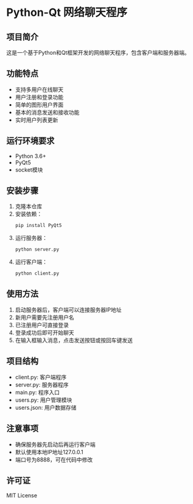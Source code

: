 # Python-Qt 网络聊天程序

## 项目简介
这是一个基于Python和Qt框架开发的网络聊天程序，包含客户端和服务器端。

## 功能特点
- 支持多用户在线聊天
- 用户注册和登录功能
- 简单的图形用户界面
- 基本的消息发送和接收功能
- 实时用户列表更新

## 运行环境要求
- Python 3.6+
- PyQt5
- socket模块

## 安装步骤
1. 克隆本仓库
2. 安装依赖：
   ```bash
   pip install PyQt5
   ```
3. 运行服务器：
   ```bash
   python server.py
   ```
4. 运行客户端：
   ```bash
   python client.py
   ```

## 使用方法
1. 启动服务器后，客户端可以连接服务器IP地址
2. 新用户需要先注册用户名
3. 已注册用户可直接登录
4. 登录成功后即可开始聊天
5. 在输入框输入消息，点击发送按钮或按回车键发送

## 项目结构
- client.py: 客户端程序
- server.py: 服务器程序
- main.py: 程序入口
- users.py: 用户管理模块
- users.json: 用户数据存储

## 注意事项
- 确保服务器先启动后再运行客户端
- 默认使用本地IP地址127.0.0.1
- 端口号为8888，可在代码中修改

## 许可证
MIT License
